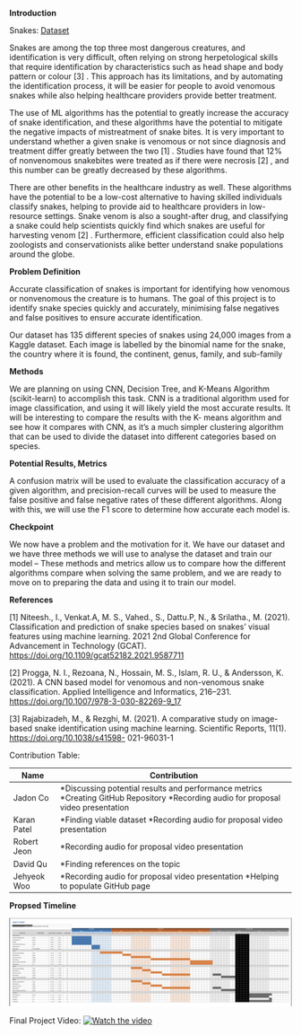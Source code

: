 **Introduction**

Snakes: [Dataset](https://www.kaggle.com/datasets/goelyash/165-different-snakes-species/data)

Snakes are among the top three most dangerous creatures, and identification is very
difficult, often relying on strong herpetological skills that require identification by characteristics
such as head shape and body pattern or colour [3] . This approach has its limitations, and by
automating the identification process, it will be easier for people to avoid venomous snakes
while also helping healthcare providers provide better treatment.

The use of ML algorithms has the potential to greatly increase the accuracy of snake
identification, and these algorithms have the potential to mitigate the negative impacts of
mistreatment of snake bites. It is very important to understand whether a given snake is
venomous or not since diagnosis and treatment differ greatly between the two [1] . Studies have
found that 12% of nonvenomous snakebites were treated as if there were necrosis [2] , and this
number can be greatly decreased by these algorithms.

There are other benefits in the healthcare industry as well. These algorithms have the
potential to be a low-cost alternative to having skilled individuals classify snakes, helping to
provide aid to healthcare providers in low-resource settings. Snake venom is also a sought-after
drug, and classifying a snake could help scientists quickly find which snakes are useful for
harvesting venom [2] . Furthermore, efficient classification could also help zoologists and
conservationists alike better understand snake populations around the globe.



**Problem Definition**

Accurate classification of snakes is important for identifying how venomous or
nonvenomous the creature is to humans. The goal of this project is to identify snake species
quickly and accurately, minimising false negatives and false positives to ensure accurate
identification.

Our dataset has 135 different species of snakes using 24,000 images from a Kaggle dataset. Each
image is labelled by the binomial name for the snake, the country where it is found, the
continent, genus, family, and sub-family



**Methods**

We are planning on using CNN, Decision Tree, and K-Means Algorithm (scikit-learn) to
accomplish this task. CNN is a traditional algorithm used for image classification, and using it
will likely yield the most accurate results. It will be interesting to compare the results with the K-
means algorithm and see how it compares with CNN, as it’s a much simpler clustering algorithm
that can be used to divide the dataset into different categories based on species.



**Potential Results, Metrics**

A confusion matrix will be used to evaluate the classification accuracy of a given
algorithm, and precision-recall curves will be used to measure the false positive and false
negative rates of these different algorithms. Along with this, we will use the F1 score to
determine how accurate each model is.



**Checkpoint**

We now have a problem and the motivation for it. We have our dataset and we have three
methods we will use to analyse the dataset and train our model – These methods and metrics
allow us to compare how the different algorithms compare when solving the same problem, and
we are ready to move on to preparing the data and using it to train our model.


**References**

[1] Niteesh., I., Venkat.A, M. S., Vahed., S., Dattu.P, N., &amp; Srilatha., M. (2021). Classification
and prediction of snake species based on snakes’ visual features using machine learning. 2021
2nd Global Conference for Advancement in Technology (GCAT).
https://doi.org/10.1109/gcat52182.2021.9587711

[2] Progga, N. I., Rezoana, N., Hossain, M. S., Islam, R. U., &amp; Andersson, K. (2021). A CNN
based model for venomous and non-venomous snake classification. Applied Intelligence and
Informatics, 216–231. https://doi.org/10.1007/978-3-030-82269-9_17

[3] Rajabizadeh, M., &amp; Rezghi, M. (2021). A comparative study on image-based snake
identification using machine learning. Scientific Reports, 11(1). https://doi.org/10.1038/s41598-
021-96031-1

Contribution Table:

| Name | Contribution |
| --- | --- |
| Jadon Co | *Discussing potential results and performance metrics *Creating GitHub Repository *Recording audio for proposal video presentation |
| Karan Patel | *Finding viable dataset *Recording audio for proposal video presentation |
| Robert Jeon | *Recording audio for proposal video presentation |
| David Qu | *Finding references on the topic |
| Jehyeok Woo | *Recording audio for proposal video presentation *Helping to populate GitHub page |


**Propsed Timeline**

![Proposed Timeline](https://github.com/JadonCo101/ML-Project/blob/cf9276496f3589cd852cccc02df409e7b9389cc8/excelchart.png)













Final Project Video:
[![Watch the video](https://img.youtube.com/vi/T-D1KVIuvjA/maxresdefault.jpg)](https://drive.google.com/file/d/1o2YeSdN6hJlSjoTUFAjQNirKAgA94HMa/view)
